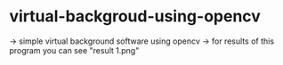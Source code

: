 # virtual-backgroud-using-opencv
-> simple virtual background software using opencv
-> for results of this program you can see "result 1.png"
